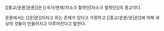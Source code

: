 [[종교/운론|운론]]은 [[국가/현재/자소크 철학단|자소크 철학단]]의 종교이다.

운론에서는 [[운|운]]이라고 하는 존재가 있다고 가정하고 [[종교/운론/운|운]]에 의해 세상의 것들이 만들어지고 이루어진다고 말한다.